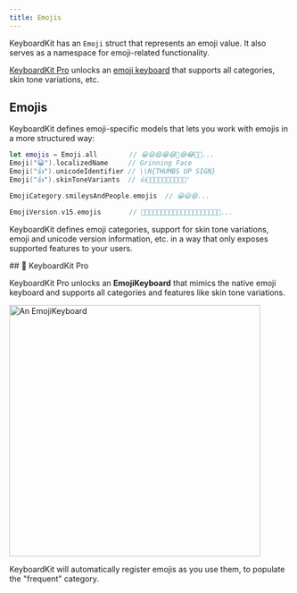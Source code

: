 ```yaml
---
title: Emojis
---
```


KeyboardKit has an ``Emoji`` struct that represents an emoji value. It also serves as a namespace for emoji-related functionality.

[KeyboardKit Pro][Pro] unlocks an [emoji keyboard](#pro) that supports all categories, skin tone variations, etc.


## Emojis

KeyboardKit defines emoji-specific models that lets you work with emojis in a more structured way:

```swift
let emojis = Emoji.all        // 😀😃😄😁😆🥹😅😂🤣🥲...
Emoji("😀").localizedName     // Grinning Face
Emoji("👍").unicodeIdentifier // \\N{THUMBS UP SIGN}
Emoji("👍").skinToneVariants  // 👍👍🏻👍🏼👍🏽👍🏾👍🏿'

EmojiCategory.smileysAndPeople.emojis  // 😀😃😄...

EmojiVersion.v15.emojis       // 🫨🫸🫷🪿🫎🪼🫏🪽🪻🫛🫚🪇🪈🪮🪭🩷🩵🩶🪯🛜...
```

KeyboardKit defines emoji categories, support for skin tone variations, emoji and unicode version information, etc. in a way that only exposes supported features to your users.


<a name="pro">
## 👑 KeyboardKit Pro

KeyboardKit Pro unlocks an **EmojiKeyboard** that mimics the native emoji keyboard and supports all categories and features like skin tone variations.

<img width="450" alt="An EmojiKeyboard" src="{{page.assets}}emojikeyboard.jpg" />

KeyboardKit will automatically register emojis as you use them, to populate the "frequent" category.


[Pro]: /pro
